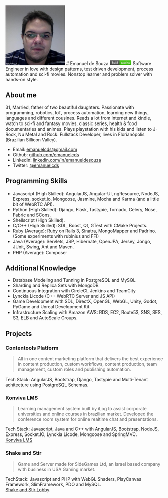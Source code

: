 <img src="avatar.jpg" width="190" height="190">
# Emanuel de Souza <img src="build_passing.png" width="70" height="15">
Software Engineer in love with design patterns, test driven development, process automation and sci-fi movies. Nonstop learner and problem solver with hands-on style.

## About me
31, Married, father of two beautiful daughters. Passionate with programming, robotics, IoT, process automation, learning new things, languages and different cousines. Reads a lot from internet and kindle, watch to sci-fi and fantasy movies, classic series, health & food documentaries and animes. Plays playstation with his kids and listen to J-Rock, Nu Metal and Rock.
Fullstack Developer, lives in Florianópolis (Brazilian Sillicon Valley).

* Email: [emanuelcds@gmail.com](mailto:emanuelcds@gmail.com)
* Github: [github.com/emanuelcds](http://github.com/emanuelcds)
* LinkedIn: [linkedin.com/in/emanueldesouza](https://www.linkedin.com/in/emanueldesouza)
* Twitter: [@emanuelcds](http://twitter.com/emanuelcds)

## Programming Skills
* Javascript (High Skilled): AngularJS, Angular-UI, ngResource, NodeJS, Express, socket.io, Mongoose, Jasmine, Mocha and Karma (and a little bit of WebRTC API).
* Python (High Skilled): Django, Flask, Tastypie, Tornado, Celery, Nose, Fabric and SCons.
* Shellscript (High Skilled).
* C/C++ (High Skilled): SDL, Boost, Qt, GTest with CMake Projects.
* Ruby (Average): Ruby on Rails 3, Sinatra, MongoMapper and Padrino. (Some experiments with rubinius and FFI)
* Java (Average): Servlets, JSP, Hibernate, OpenJPA, Jersey, Jongo, JUnit, Swing, Ant and Maven.
* PHP (Average): Composer

## Additional Knowledge
* Database Modeling and Tunning in PostgreSQL and MySQL
* Sharding and Replica Sets with MongoDB
* Continuous Integration with CircleCI, Jenkins and TeamCity
* Lynckia Licode (C++ WebRTC Server and JS API)
* Game Development with SDL, DirectX, OpenGL, WebGL, Unity, Godot, PyGame and Unreal Development Kit.
* Infrastructure Scaling with Amazon AWS: RDS, EC2, Route53, SNS, SES, S3, ELB and AutoScale Groups.

## Projects

### Contentools Platform
> All in one content marketing platform that delivers the best experience in content production, custom workflows, content production, team management, custom roles
> and publishing automation.  

Tech Stack: AngularJS, Bootstrap, Django, Tastypie and Multi-Tenant achitecture using PostgreSQL Schemas.

### Konviva LMS
> Learning management system built by iLog to assist corporate universities and online courses in brazilian market. Developed the conference room system for online realtime chat and presentations.  

Tech Stack: Javascript, Java and C++ with AngularJS, Bootstrap, NodeJS, Express, Socket.IO, Lynckia Licode, Mongoose and SpringMVC.  
[Konviva LMS](http://konviva.com.br)

### Shake and Stir
> Game and Server made for SideGames Ltd, an Israel based company with business in USA Gaming market.  

TechStack: Javascript and PHP with WebGL Shaders, PlayCanvas Framework, SlimFramework, PDO and MySQL.  
[Shake and Stir Lobby](http://www.sidegamesltd.com/games/lobby.php)
